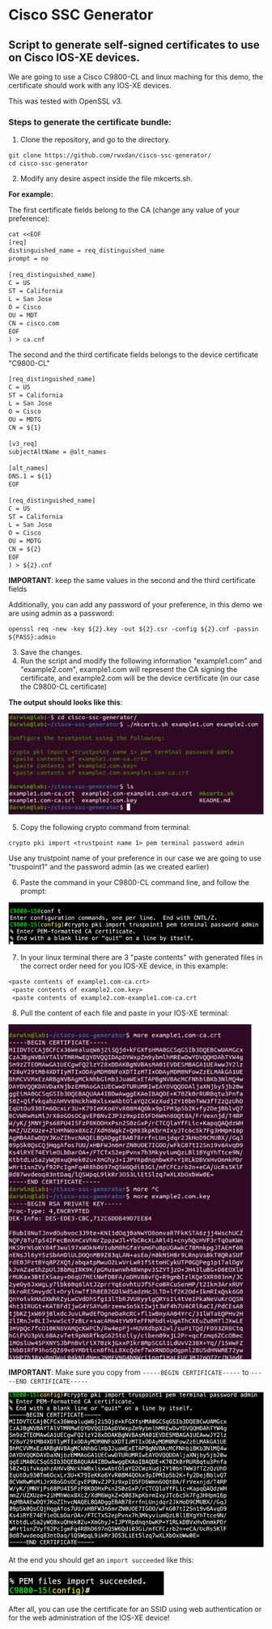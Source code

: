 # Cisco SSC Generator

## Script to generate self-signed certificates to use on Cisco IOS-XE devices. 

We are going to use a Cisco C9800-CL and linux maching for this demo, the certificate should work with any IOS-XE devices.

This was tested with OpenSSL v3.   

### Steps to generate the certificate bundle:
1. Clone the repository, and go to the directory.

```
git clone https://github.com/rwxdan/cisco-ssc-generator/
cd cisco-ssc-generator
```

2. Modify any desire aspect inside the file mkcerts.sh.

**For example:**

The first certificate fields belong to the CA (change any value of your preference):

```
cat <<EOF
[req]
distinguished_name = req_distinguished_name
prompt = no

[req_distinguished_name]
C = US
ST = California
L = San Jose
O = Cisco
OU = MDT
CN = cisco.com
EOF
) > ca.cnf
```

The second and the third certificate fields belongs to the device certificate "C9800-CL"

```
[req_distinguished_name]
C = US
ST = California
L = San Jose
O = Cisco
OU = MDTG
CN = ${1}

[v3_req]
subjectAltName = @alt_names

[alt_names]
DNS.1 = ${1}
EOF

[req_distinguished_name]
C = US
ST = California
L = San Jose
O = Cisco
OU = MDTG
CN = ${2}
EOF
) > ${2}.cnf
```

**IMPORTANT**: keep the same values in the second and the third certificate fields

Additionally, you can add any password of your preference, in this demo we are using admin as a password:

```
openssl req -new -key ${2}.key -out ${2}.csr -config ${2}.cnf -passin ${PASS}:admin
```

3. Save the changes.
4. Run the script and modify the following information "example1.com" and "example2.com", example1.com will represent the CA signing the certificate, and example2.com will be the device certificate (in our case the C9800-CL certificate)

**The output should looks like this**:

![](./images/image_01.png)

5. Copy the following crypto command from terminal:

```
crypto pki import <trustpoint name 1> pem terminal password admin
```

Use any trustpoint name of your preference in our case we are going to use "truspoint1" and the password admin (as we created earlier)

6. Paste the command in your C9800-CL command line, and follow the prompt:

![](./images/image_02.png)

7. In your linux terminal there are 3 "paste contents" with generated files in the correct order need for you IOS-XE device, in this example:

```
<paste contents of example1.com-ca.crt>
 <paste contents of example2.com.key>
 <paste contents of example2.com-example1.com-ca.crt
```

8. Pull the content of each file and paste in your IOS-XE terminal:

![](./images/image_03.png)

**IMPORTANT**: Make sure you copy from `-----BEGIN CERTIFICATE-----` to `-----END CERTIFICATE-----`

![](./images/image_04.png)

At the end you should get an `import succeeded` like this:

![](./images/image_05.png)

After all, you can use the certificate for an SSID using web authentication or for the web administration of the IOS-XE device!






